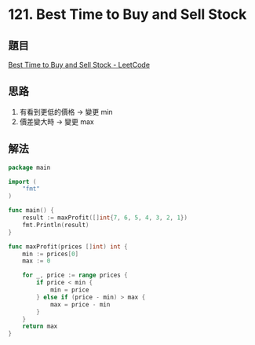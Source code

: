 # 121. Best Time to Buy and Sell Stock

## 題目

[Best Time to Buy and Sell Stock - LeetCode](https://leetcode.com/problems/best-time-to-buy-and-sell-stock/)

## 思路

1. 有看到更低的價格 → 變更 min
2. 價差變大時 → 變更 max

## 解法

```go
package main

import (
	"fmt"
)

func main() {
	result := maxProfit([]int{7, 6, 5, 4, 3, 2, 1})
	fmt.Println(result)
}

func maxProfit(prices []int) int {
	min := prices[0]
	max := 0

	for _, price := range prices {
		if price < min {
			min = price
		} else if (price - min) > max {
			max = price - min
		}
	}
	return max
}
```